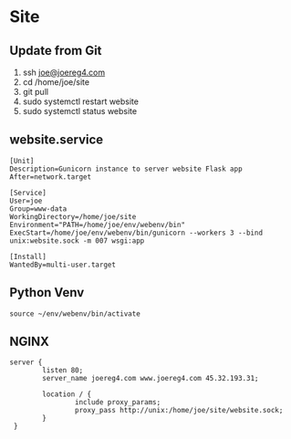 # Site
## Update from Git
1. ssh joe@joereg4.com
2. cd /home/joe/site
3. git pull
4. sudo systemctl restart website
5. sudo systemctl status website


## website.service
```
[Unit]
Description=Gunicorn instance to server website Flask app
After=network.target

[Service]
User=joe
Group=www-data
WorkingDirectory=/home/joe/site
Environment="PATH=/home/joe/env/webenv/bin"
ExecStart=/home/joe/env/webenv/bin/gunicorn --workers 3 --bind unix:website.sock -m 007 wsgi:app

[Install]
WantedBy=multi-user.target
```



## Python Venv
```
source ~/env/webenv/bin/activate
```

## NGINX
```
server {
        listen 80;
        server_name joereg4.com www.joereg4.com 45.32.193.31;

        location / {
                include proxy_params;
                proxy_pass http://unix:/home/joe/site/website.sock;
        }
 }
```

